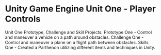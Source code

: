 # Unity Game Engine Unit One - Player Controls
Unit One Prototype, Challenge and Skill Projects.
Prototype One - Control and maneuver a vehicle on a path around obstacles.
Challenge One - Control and maneuver a plane on a flight path between obstacles.
Skills One - Created a Parthenon utilizing different items and techniques in Unity.